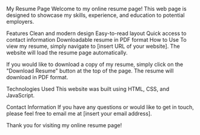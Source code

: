 My Resume Page
Welcome to my online resume page! This web page is designed to showcase my skills, experience, and education to potential employers.

Features
Clean and modern design
Easy-to-read layout
Quick access to contact information
Downloadable resume in PDF format
How to Use
To view my resume, simply navigate to [insert URL of your website]. The website will load the resume page automatically.

If you would like to download a copy of my resume, simply click on the "Download Resume" button at the top of the page. The resume will download in PDF format.

Technologies Used
This website was built using HTML, CSS, and JavaScript.

Contact Information
If you have any questions or would like to get in touch, please feel free to email me at [insert your email address].

Thank you for visiting my online resume page!
